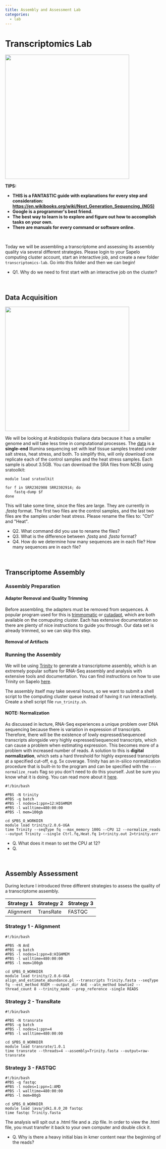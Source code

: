 ```yaml
---
title: Assembly and Assessment Lab
categories:
  - lab
---
```


# Transcriptomics Lab

<img src="https://cdn.brainpop.com/health/geneticsgrowthanddevelopment/rna/screenshot1.png" width=400>

**TIPS:**
* **THIS is a FANTASTIC guide with explanations for every step and consideration: https://en.wikibooks.org/wiki/Next_Generation_Sequencing_(NGS)**
* **Google is a programmer's best friend.**
* **The best way to learn is to explore and figure out how to accomplish tasks on your own.**
* **There are manuals for every command or software online.**

<br>

Today we will be assembling a transcriptome and assessing its assembly quality via several different strategies. Please login to your Sapelo computing cluster account, start an interactive job, and create a new folder ```transcriptomics-lab```.  Go into this folder and then we can begin!

* Q1. Why do we need to first start with an interactive job on the cluster?

<br>

## Data Acquisition

<img src="https://www.kuleuven-kulak.be/kulakbiocampus/lage%20planten/Arabidopsis%20thaliana%20-%20Zandraket/Arabidopsis_thaliana-zandraket02.jpg" width=400>

We will be looking at Arabidopsis thaliana data because it has a smaller genome and will take less time in computational processes. The [data](https://www.ncbi.nlm.nih.gov/Traces/study/?acc=SRP063471) is a **single-end** Illumina sequencing set with leaf tissue samples treated under salt stress, heat stress, and both. To simplify this, will only download one replicate each of the control samples and the heat stress samples. Each sample is about 3.5GB. You can download the SRA files from NCBI using sratoolkit:

```
module load sratoolkit

for f in SRR2302908 SRR2302914; do
	fastq-dump $f
done
```
This will take some time, since the files are large. They are currently in *.fastq* format. The first two files are the control samples, and the last two files are the samples under heat stress. Please rename the files to: "Ctrl" and "Heat".

* Q2. What command did you use to rename the files?
* Q3. What is the difference between *.fastq* and *.fasta* format?
* Q4. How do we determine how many sequences are in each file? How many sequences are in each file?

<br>

## Transcriptome Assembly

### Assembly Preparation

#### Adapter Removal and Quality Trimming

Before assembling, the adapters must be removed from sequences. A popular program used for this is [trimmomatic](http://www.usadellab.org/cms/?page=trimmomatic) or [cutadapt](https://cutadapt.readthedocs.io/en/stable/), which are both available on the comuputing cluster. Each has extensive documentation so there are plenty of nice instructions to guide you through. Our data set is already trimmed, so we can skip this step.

#### Removal of Artifacts



### Running the Assembly

We will be using [Trinity](https://github.com/trinityrnaseq/trinityrnaseq/wiki) to generate a transcriptome assembly, which is an extremely popular softare for RNA-Seq assembly and analysis with extensive tools and documentation. You can find instructions on how to use Trinity on Sapelo [here](https://wiki.gacrc.uga.edu/wiki/Trinity-Sapelo). 

The assembly itself may take several hours, so we want to submit a shell script to the computing cluster queue instead of having it run interactively. Create a shell script file ```run_trinity.sh```.

#### NOTE: Normalization

As discussed in lecture, RNA-Seq experiences a unique problem over DNA sequencing because there is variation in expression of transcripts. Therefore, there will be the existence of lowly expressed/sequenced transcripts alongside very highly expressed/sequenced transcripts, which can cause a problem when estimating expression. This becomes more of a problem with increased number of reads. A solution to this is **digital normalization**, which sets a hard threshold for highly expressed transcripts at a specified cut-off, e.g. 5x coverage. Trinity has an in-silico normalization procedure that is built-in to the program and can be specified with the ```---normalize_reads``` flag so you don't need to do this yourself. Just be sure you know what it is doing. You can read more about it [here](https://github.com/trinityrnaseq/trinityrnaseq/wiki/Trinity%20Insilico%20Normalization).

```
#!/bin/bash

#PBS -N trinity
#PBS -q batch
#PBS -l nodes=1:ppn=12:HIGHMEM
#PBS -l walltime=480:00:00
#PBS -l mem=100gb

cd $PBS_O_WORKDIR
module load trinity/2.0.6-UGA      
time Trinity --seqType fq --max_memory 100G --CPU 12 --normalize_reads --output Trinity --single Ctrl.fq,Heat.fq 1>trinity.out 2>trinity.err 
```

* Q. What does it mean to set the CPU at 12? 
* Q. 

<br>


## Assembly Assessment

During lecture I introduced three different strategies to assess the quality of a transcriptome assembly. 

Strategy 1 | Strategy 2 | Strategy 3
--- | --- | ---
Alignment | TransRate | FASTQC

### Strategy 1 - Alignment

```
#!/bin/bash

#PBS -N AnE
#PBS -q batch
#PBS -l nodes=1:ppn=8:HIGHMEM
#PBS -l walltime=480:00:00
#PBS -l mem=100gb

cd $PBS_O_WORKDIR
module load trinity/2.0.6-UGA     
align_and_estimate_abundance.pl --transcripts Trinity.fasta --seqType fq --est_method RSEM --output_dir AnE --aln_method bowtie2 --thread_count 8 --trinity_mode --prep_reference -single READS
```

### Strategy 2 - TransRate

```
#!/bin/bash

#PBS -N transrate
#PBS -q batch
#PBS -l nodes=1:ppn=4
#PBS -l walltime=480:00:00

cd $PBS_O_WORKDIR
module load transrate/1.0.1
time transrate --threads=4 --assembly=Trinity.fasta --output=raw-transrate
```

### Strategy 3 - FASTQC

```
#!/bin/bash
#PBS -q fastqc
#PBS -l nodes=1:ppn=1:AMD
#PBS -l walltime=480:00:00
#PBS -l mem=80gb

cd $PBS_O_WORKDIR
module load java/jdk1.8.0_20 fastqc
time fastqc Trinity.fasta
```

The analysis will spit out a .html file and a .zip file. In order to view the .html file, you must transfer it back to your own computer and double click it. 

* Q. Why is there a heavy initial bias in kmer content near the beginning of the reads?

<br>


